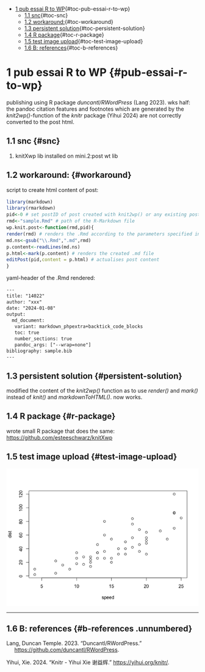 -   [1 pub essai R to WP](#pub-essai-r-to-wp){#toc-pub-essai-r-to-wp}
    -   [1.1 snc](#snc){#toc-snc}
    -   [1.2 workaround:](#workaround){#toc-workaround}
    -   [1.3 persistent solution](#persistent-solution){#toc-persistent-solution}
    -   [1.4 R package](#r-package){#toc-r-package}
    -   [1.5 test image upload](#test-image-upload){#toc-test-image-upload}
    -   [1.6 B: references](#b-references){#toc-b-references}

# 1 pub essai R to WP {#pub-essai-r-to-wp}

publishing using R package *duncantl/RWordPress* (Lang 2023). wks half: the pandoc citation features and footnotes which are generated by the *knit2wp()*-function of the *knitr* package (Yihui 2024) are not correctly converted to the post html.

## 1.1 snc {#snc}

1.  knitXwp lib installed on mini.2:post wt lib

## 1.2 workaround: {#workaround}

script to create html content of post:

``` r
library(markdown)
library(rmarkdown)
pid<-0 # set postID of post created with knit2wp() or any existing post
rmd<-"sample.Rmd" # path of the R-Markdown file
wp.knit.post<-function(rmd,pid){
render(rmd) # renders the .Rmd according to the parameters specified in the YAML header of the .Rmd
md.ns<-gsub("\\.Rmd",".md",rmd)
p.content<-readLines(md.ns)
p.html<-mark(p.content) # renders the created .md file
editPost(pid,content = p.html) # actualises post content
}
```

yaml-header of the .Rmd rendered:

    ---
    title: "14022"
    author: "xxx"
    date: "2024-01-08"
    output: 
      md_document:
       variant: markdown_phpextra+backtick_code_blocks
       toc: true
       number_sections: true
       pandoc_args: ["--wrap=none"]
    bibliography: sample.bib
    ---

## 1.3 persistent solution {#persistent-solution}

modified the content of the *knit2wp()* function as to use *render()* and *mark()* instead of *knit()* and *markdownToHTML()*. now works.

## 1.4 R package {#r-package}

wrote small R package that does the same: <https://github.com/esteeschwarz/knitXwp>

## 1.5 test image upload {#test-image-upload}

![](wp001_files/figure-markdown_phpextra/unnamed-chunk-2-1.png)

------------------------------------------------------------------------

## 1.6 B: references {#b-references .unnumbered}

<div id="refs" class="references csl-bib-body hanging-indent" markdown="1">

<div id="ref-lang_duncantlrwordpress_2023" class="csl-entry" markdown="1">

Lang, Duncan Temple. 2023. “Duncantl/RWordPress.” <https://github.com/duncantl/RWordPress>.

</div>

<div id="ref-yihui_knitr_2024" class="csl-entry" markdown="1">

Yihui, Xie. 2024. “Knitr - Yihui Xie 谢益辉.” <https://yihui.org/knitr/>.

</div>

</div>
